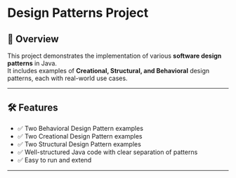 # Design Patterns Project

## 📌 Overview
This project demonstrates the implementation of various **software design patterns** in Java.  
It includes examples of **Creational, Structural, and Behavioral** design patterns, each with real-world use cases.

---

## 🛠️ Features
- ✅ Two Behavioral Design Pattern examples  
- ✅ Two Creational Design Pattern examples  
- ✅ Two Structural Design Pattern examples  
- ✅ Well-structured Java code with clear separation of patterns  
- ✅ Easy to run and extend  

---
